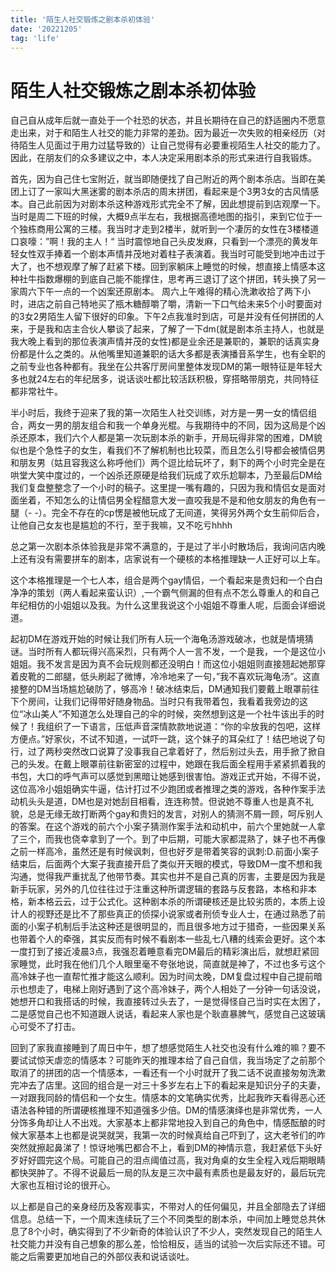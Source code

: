 ```yaml
---
title: '陌生人社交锻炼之剧本杀初体验'
date: '20221205'
tag: 'life'
---
```

# 陌生人社交锻炼之剧本杀初体验
自己自从成年后就一直处于一个社恐的状态，并且长期待在自己的舒适圈内不愿意走出来，对于和陌生人社交的能力非常的差劲。因为最近一次失败的相亲经历（对待陌生人见面过于用力过猛导致的）让自己觉得有必要重视陌生人社交的能力了。因此，在朋友们的众多建议之中，本人决定采用剧本杀的形式来进行自我锻炼。

首先，因为自己住七宝附近，就当即随便找了自己附近的两个剧本杀店。当即在美团上订了一家叫大黑迷雾的剧本杀店的周末拼团，看起来是个3男3女的古风情感本。自己此前因为对剧本杀这种游戏形式完全不了解，因此想提前到店观摩一下。当时是周二下班的时候，大概9点半左右，我根据高德地图的指引，来到它位于一个独栋商用公寓的三楼。我当时才走到2楼半，就听到一个凄厉的女性在3楼楼道口哀嚎：”啊！我的主人！“ 当时震惊地自己头皮发麻，只看到一个漂亮的黄发年轻女性双手捧着一个剧本声情并茂地对着柱子表演着。我当时可能受到地冲击过于大了，也不想观摩了解了赶紧下楼。回到家躺床上睡觉的时候，想直接上情感本这种社牛指数爆棚的到底自己能不能撑住，思考再三退订了这个拼团，转头换了另一家周六下午一点的一个凶案还原剧本。
周六上午难得的精心洗漱收拾了两下小时，进店之前自己特地买了瓶木糖醇嚼了嚼，清新一下口气给未来5个小时要面对的3女2男陌生人留下很好的印象。下午2点我准时到店，可是并没有任何拼团的人来，于是我和店主合伙人攀谈了起来，了解了一下dm(就是剧本杀主持人，也就是我大晚上看到的那位表演声情并茂的女性)都是业余还是兼职的，兼职的话真实身份都是什么之类的。从他嘴里知道兼职的话大多都是表演播音系学生，也有全职的之前专业也各种都有。我坐在公共客厅房间里整体发现DM的第一眼特征是年轻大多也就24左右的年纪居多，说话谈吐都比较活跃积极，穿搭略带朋克，共同特征都非常社牛。

半小时后，我终于迎来了我的第一次陌生人社交训练，对方是一男一女的情侣组合，两女一男的朋友组合和我一个单身光棍。与我期待中的不同，因为这局是个凶杀还原本，我们六个人都是第一次玩剧本杀的新手，开局玩得非常的困难，DM貌似也是个急性子的女生，看我们不了解机制也比较菜，而且怎么引导都会被情侣男和朋友男（姑且容我这么称呼他们）两个逗比给玩坏了，剩下的两个小时完全是在哄堂大笑中度过的，一个凶杀还原硬是给我们玩成了欢乐尬聊本，乃至最后DM给我们复盘整整念了一个小时的稿子。这里提一嘴有趣的，只因为我和情侣女是面对面坐着，不知怎么的让情侣男全程醋意大发一直咬我是不是和他女朋友的角色有一腿（- -）。完全不存在的cp愣是被他玩成了无间道，笑得另外两个女生前仰后合，让他自己女友也是尴尬的不行，至于我嘛，又不吃亏hhhh

总之第一次剧本杀体验我是非常不满意的，于是过了半小时散场后，我询问店内晚上还有没有需要拼车的剧本，店家说有一个硬核的本格推理缺一人正好可以上车。

这个本格推理是一个七人本，组合是两个gay情侣，一个看起来是贵妇和一个白白净净的策划（两人看起来蛮认识）,一个霸气侧漏的但有点不怎么尊重人的和自己年纪相仿的小姐姐以及我。为什么这里我说这个小姐姐不尊重人呢，后面会详细说道。

起初DM在游戏开始的时候让我们所有人玩一个海龟汤游戏破冰，也就是情境猜谜。当时所有人都玩得兴高采烈，只有两个人一言不发，一个是我，一个是这位小姐姐。我不发言是因为真不会玩规则都还没明白！而这位小姐姐则直接翘起她那穿着皮靴的二郎腿，低头刷起了微博，冷冷地来了一句，”我不喜欢玩海龟汤”。这直接整的DM当场尴尬破防了，够高冷！破冰结束后，DM通知我们要戴上眼罩前往下个房间，让我们记得带好随身物品。当时只有我带着包，我看着我旁边的这位“冰山美人”不知道怎么处理自己的伞的时候，突然想到这是一个社牛该出手的时候了！我组织了一下语言，压低声音深情款款地说道：“你的伞放我的包吧，这样方便点。”好家伙，不试不知道，一试吓一跳，这个妹子的耳朵红了！结巴地说了句行，过了两秒突然改口说算了没事我自己拿着好了，然后别过头去，用手掀了掀自己的头发。在戴上眼罩前往新密室的过程中，她跟在我后面全程用手紧紧抓着我的书包，大口的呼气声可以感觉到黑暗让她感到很害怕。游戏正式开始，不得不说，这位高冷小姐姐确实牛逼，估计打过不少跑团或者推理之类的游戏，各种作案手法动机头头是道，DM也是对她刮目相看，连连称赞。但说她不尊重人也是真不礼貌，总是无缘无故打断两个gay和贵妇的发言，对别人的猜测不屑一顾，呵斥别人的答案。在这个游戏的前六个小案子猜测作案手法和动机中，前六个里她就一人拿了三个，而我也侥幸拿到了一个。到了中后期，可能大家都混熟了，妹子也不再像之前一样高冷，虽然还是有时候讽刺，但也好歹是带着笑容的讽刺:D.前面小案子结束后，后面两个大案子我直接开启了类似开天眼的模式，导致DM一度不想和我沟通，觉得我严重扰乱了他带节奏。其实也并不是自己真的厉害，主要是因为我是新手玩家，另外的几位往往过于注重这种所谓逻辑的套路与反套路，本格和非本格，新本格云云，过于公式化。这种剧本杀的所谓硬核还是比较劣质的，本质上设计人的视野还是比不了那些真正的侦探小说家或者刑侦专业人士，在通过熟悉了前面的小案子机制后手法这种还是很明显的，而且很多地方过于猎奇，一些因果关系也带着个人的牵强，其实反而有时候不看剧本一些乱七八糟的线索会更好。这个本一度打到了接近凌晨3点，我强忍着睡意看完DM最后的精彩演出后，就想赶紧回家睡觉，此时我在他们几个人眼里毫不夸张地说，简直就是神了，不过也多亏这个高冷妹子也一直帮忙推才能这么顺利。因为时间太晚，DM复盘过程中自己提前暗示也想走了，电梯上刚好遇到了这个高冷妹子，两个人相处了一分钟一句话没说，她想开口和我搭话的时候，我直接转过头去了，一是觉得怪自己当时实在太困了，二是感觉自己也不知道跟人说话，看起来人家也是个耿直暴脾气，感觉自己这玻璃心可受不了打击。

回到了家我直接睡到了周日中午，想了想感觉陌生人社交也没有什么难的嘛？要不要试试惊天虐恋的情感本？可能昨天的推理本给了自己自信，我当场定了之前那个取消了的拼团的店一个情感本，一看还有一个小时就开了我二话不说直接匆匆洗漱完冲去了店里。这回的组合是一对三十多岁左右上下的看起来是知识分子的夫妻，一对跟我同龄的情侣和一个女生。情感本的文笔确实优秀，比起我昨天看得恶心还语法各种错的所谓硬核推理不知道强多少倍。DM的情感演绎也是非常优秀，一人分饰多角却让人不出戏。大家基本上都非常地投入到自己的角色中，情感酝酿的时候大家基本上也都是说哭就哭，我第一次的时候真给自己吓到了，这大老爷们的咋突然就擦起鼻涕了！惊讶地嘴巴都合不上，看到DM的神情示意，我赶紧低下头好歹好好圆完这个局。可能自己的泪点阈值过高，我对角桌的女生全程入戏后期眼睛都快哭肿了。不得不说最后一局的队友是三次中最有素质也是最友好的，最后玩完大家也互相讨论的很开心。

以上都是自己的亲身经历及客观事实，不带对人的任何偏见，并且全部隐去了详细信息。总结一下，一个周末连续玩了三个不同类型的剧本杀，中间加上睡觉总共休息了8个小时，确实得到了不少新奇的体验认识了不少人，突然发现自己的陌生人社交能力并没有自己想象的那么差，恰恰相反，适当的试验一次后实际还不错。可能之后需要更加地自己的外部仪表和说话谈吐。